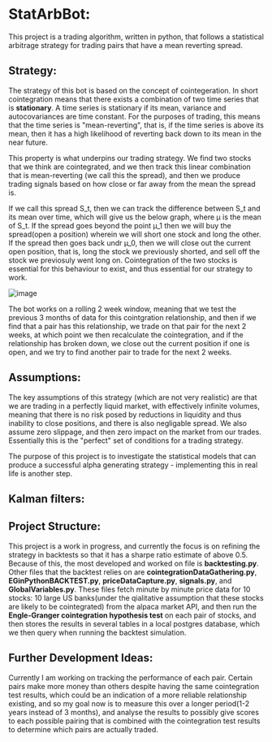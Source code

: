 # StatArbBot:

This project is a trading algorithm, written in python, that follows a statistical arbitrage strategy for trading pairs that have a mean reverting spread. 

## Strategy:

The strategy of this bot is based on the concept of cointegeration. In short cointegration means that there exists a combination of two time series that is **stationary**. 
A time series is stationary if its mean, variance and autocovariances are time constant. For the purposes of trading, this means that the time series is "mean-reverting",
that is, if the time series is above its mean, then it has a high likelihood of reverting back down to its mean in the near future. 

This property is what underpins our trading strategy. We find two stocks that we think are cointegrated, and we then track this linear combination that is mean-reverting
(we call this the spread), and then we produce trading signals based on how close or far away from the mean the spread is. 

If we call this spread S_t, then we can track the difference between S_t and its mean over time, which will give us the below graph, where µ is the mean of S_t. If the spread goes beyond
the point µ_1 then we will buy the spread(open a position) wherein we will short one stock and long the other. If the spread then goes back undr µ_0, then we will close out the current 
open position, that is, long the stock we previously shorted, and sell off the stock we previosuly went long on. Cointegration of the two stocks is essential for this behaviour to 
exist, and thus essential for our strategy to work. 

![image](https://github.com/user-attachments/assets/8d7a34e8-793a-402f-b5b1-e6636261ed81)

The bot works on a rolling 2 week window, meaning that we test the previous 3 months of data for this cointgration relationship, and then if we find that a pair has this relationship, we trade on that pair for the next 2 weeks, at which point
we then recalculate the cointegration, and if the relationship has broken down, we close out the current position if one is open, and we try to find another pair to trade for the next 2 weeks. 

## Assumptions:

The key assumptions of this strategy (which are not very realistic) are that we are trading in a perfectly liquid market, with effectively infinite volumes, meaning that there is no risk posed by reductions in liquidity and thus inability to close positions, and there is also negligable spread. We also assume zero slippage, and then zero impact on the market from our trades. Essentially this is the "perfect" set of conditions for a trading strategy. 

The purpose of this project is to investigate the statistical models that can produce a successful alpha generating strategy - implementing this in real life is another step.

## Kalman filters:



## Project Structure:

This project is a work in progress, and currently the focus is on refining the strategy in backtests so that it has a sharpe ratio estimate of above 0.5. Because of this, the most 
developed and worked on file is **backtesting.py**. Other files that the backtest relies on are **cointegrationDataGathering.py**, **EGinPythonBACKTEST.py**, **priceDataCapture.py**, **signals.py**, and **GlobalVariables.py**. These files 
fetch minute by minute price data for 10 stocks: 10 large US banks(under the qialitative assumption that these stocks are likely to be cointegrated) from the alpaca market API, and then run the **Engle-Granger cointegration hypothesis test**
on each pair of stocks, and then stores the results in several tables in a local postgres database, which we then query when running the backtest simulation.

## Further Development Ideas:

Currently I am working on tracking the performance of each pair. Certain pairs make more money than others despite having the same cointegration test results, which could be an indication of a more reliable relationship existing, 
and so my goal now is to measure this over a longer period(1-2 years instead of 3 months), and analyse the results to possibly give scores to each possible pairing that is combined with the 
cointegration test results to determine which pairs are actually traded. 
